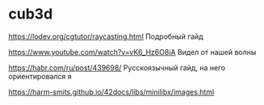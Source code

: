 # cub3d

  
https://lodev.org/cgtutor/raycasting.html
Подробный гайд

https://www.youtube.com/watch?v=vK6_Hz6O8iA
Видел от нашей волны

https://habr.com/ru/post/439698/
Русскоязычный гайд, на него ориентировался я

https://harm-smits.github.io/42docs/libs/minilibx/images.html
